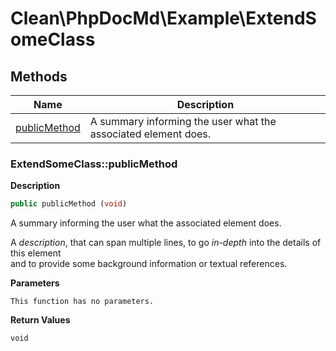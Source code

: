 # Clean\PhpDocMd\Example\ExtendSomeClass  



## Methods

| Name | Description |
|------|-------------|
|[publicMethod](#extendsomeclasspublicmethod)|A summary informing the user what the associated element does.|


### ExtendSomeClass::publicMethod  

**Description**

```php
public publicMethod (void)
```

A summary informing the user what the associated element does. 

A *description*, that can span multiple lines, to go _in-depth_ into the details of this element  
and to provide some background information or textual references. 

**Parameters**

`This function has no parameters.`

**Return Values**

`void`




